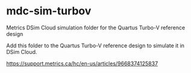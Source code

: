# mdc-sim-turbov
Metrics DSim Cloud simulation folder for the Quartus Turbo-V reference design

Add this folder to the Quartus Turbo-V reference design to simulate it in DSim Cloud.

https://support.metrics.ca/hc/en-us/articles/9668374125837
